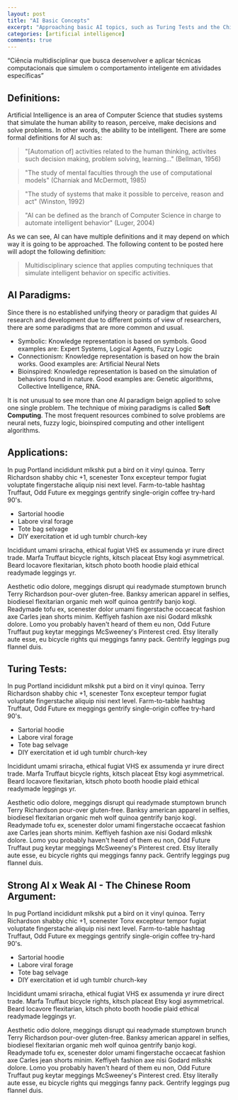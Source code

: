 ```yaml
---
layout: post
title: "AI Basic Concepts"
excerpt: "Approaching basic AI topics, such as Turing Tests and the Chinese Room Argument."
categories: [artificial intelligence]
comments: true
---
```


“Ciência multidisciplinar que busca desenvolver e
aplicar técnicas computacionais que simulem o
comportamento inteligente em atividades específicas”



## Definitions:

Artificial Intelligence is an area of Computer Science that studies systems that simulate the human ability to reason, perceive, make decisions and solve problems. In other words, the ability to be intelligent. There are some formal definitions for AI such as:

> "[Automation of] activities related to the human thinking, activites such decision making, problem solving, learning..." (Bellman, 1956)

>"The study of mental faculties through the use of computational models" (Charniak and McDermott, 1985)

>"The study of systems that make it possible to perceive, reason and act" (Winston, 1992)

>"AI can be defined as the branch of Computer Science in charge to automate intelligent behavior" (Luger, 2004)

As we can see, AI can have multiple definitions and it may depend on which way it is going to be approached. The following content to be posted here will adopt the following definition:

> Multidisciplinary science that applies computing techniques that simulate intelligent behavior on specific activities.

## AI Paradigms:

Since there is no established unifying theory or paradigm that guides AI research and development due to different points of view of researchers, there are some paradigms that are more common and usual.

* Symbolic: Knowledge representation is based on symbols. Good examples are: Expert Systems, Logical Agents, Fuzzy Logic
* Connectionism: Knowledge representation is based on how the brain works. Good examples are: Artificial Neural Nets
* Bioinspired: Knowledge representation is based on the simulation of behaviors found in nature. Good examples are: Genetic algorithms, Collective Intelligence, RNA.

It is not unusual to see more than one AI paradigm beign applied to solve one single problem. The technique of mixing paradigms is called __Soft Computing__. The most frequent resources combined to solve problems are neural nets, fuzzy logic, bioinspired computing and other intelligent algorithms. 

## Applications:

In pug Portland incididunt mlkshk put a bird on it vinyl quinoa. Terry Richardson shabby chic +1, scenester Tonx excepteur tempor fugiat voluptate fingerstache aliquip nisi next level. Farm-to-table hashtag Truffaut, Odd Future ex meggings gentrify single-origin coffee try-hard 90's.

* Sartorial hoodie
* Labore viral forage
* Tote bag selvage
* DIY exercitation et id ugh tumblr church-key

Incididunt umami sriracha, ethical fugiat VHS ex assumenda yr irure direct trade. Marfa Truffaut bicycle rights, kitsch placeat Etsy kogi asymmetrical. Beard locavore flexitarian, kitsch photo booth hoodie plaid ethical readymade leggings yr.

Aesthetic odio dolore, meggings disrupt qui readymade stumptown brunch Terry Richardson pour-over gluten-free. Banksy american apparel in selfies, biodiesel flexitarian organic meh wolf quinoa gentrify banjo kogi. Readymade tofu ex, scenester dolor umami fingerstache occaecat fashion axe Carles jean shorts minim. Keffiyeh fashion axe nisi Godard mlkshk dolore. Lomo you probably haven't heard of them eu non, Odd Future Truffaut pug keytar meggings McSweeney's Pinterest cred. Etsy literally aute esse, eu bicycle rights qui meggings fanny pack. Gentrify leggings pug flannel duis.

## Turing Tests:

In pug Portland incididunt mlkshk put a bird on it vinyl quinoa. Terry Richardson shabby chic +1, scenester Tonx excepteur tempor fugiat voluptate fingerstache aliquip nisi next level. Farm-to-table hashtag Truffaut, Odd Future ex meggings gentrify single-origin coffee try-hard 90's.

* Sartorial hoodie
* Labore viral forage
* Tote bag selvage
* DIY exercitation et id ugh tumblr church-key

Incididunt umami sriracha, ethical fugiat VHS ex assumenda yr irure direct trade. Marfa Truffaut bicycle rights, kitsch placeat Etsy kogi asymmetrical. Beard locavore flexitarian, kitsch photo booth hoodie plaid ethical readymade leggings yr.

Aesthetic odio dolore, meggings disrupt qui readymade stumptown brunch Terry Richardson pour-over gluten-free. Banksy american apparel in selfies, biodiesel flexitarian organic meh wolf quinoa gentrify banjo kogi. Readymade tofu ex, scenester dolor umami fingerstache occaecat fashion axe Carles jean shorts minim. Keffiyeh fashion axe nisi Godard mlkshk dolore. Lomo you probably haven't heard of them eu non, Odd Future Truffaut pug keytar meggings McSweeney's Pinterest cred. Etsy literally aute esse, eu bicycle rights qui meggings fanny pack. Gentrify leggings pug flannel duis.

## Strong AI x Weak AI - The Chinese Room Argument:

In pug Portland incididunt mlkshk put a bird on it vinyl quinoa. Terry Richardson shabby chic +1, scenester Tonx excepteur tempor fugiat voluptate fingerstache aliquip nisi next level. Farm-to-table hashtag Truffaut, Odd Future ex meggings gentrify single-origin coffee try-hard 90's.

* Sartorial hoodie
* Labore viral forage
* Tote bag selvage
* DIY exercitation et id ugh tumblr church-key

Incididunt umami sriracha, ethical fugiat VHS ex assumenda yr irure direct trade. Marfa Truffaut bicycle rights, kitsch placeat Etsy kogi asymmetrical. Beard locavore flexitarian, kitsch photo booth hoodie plaid ethical readymade leggings yr.

Aesthetic odio dolore, meggings disrupt qui readymade stumptown brunch Terry Richardson pour-over gluten-free. Banksy american apparel in selfies, biodiesel flexitarian organic meh wolf quinoa gentrify banjo kogi. Readymade tofu ex, scenester dolor umami fingerstache occaecat fashion axe Carles jean shorts minim. Keffiyeh fashion axe nisi Godard mlkshk dolore. Lomo you probably haven't heard of them eu non, Odd Future Truffaut pug keytar meggings McSweeney's Pinterest cred. Etsy literally aute esse, eu bicycle rights qui meggings fanny pack. Gentrify leggings pug flannel duis.
